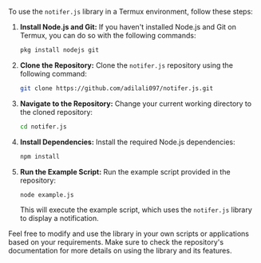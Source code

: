 To use the `notifer.js` library in a Termux environment, follow these steps:

1. **Install Node.js and Git:**
   If you haven't installed Node.js and Git on Termux, you can do so with the following commands:
   ```bash
   pkg install nodejs git
   ```

2. **Clone the Repository:**
   Clone the `notifer.js` repository using the following command:
   ```bash
   git clone https://github.com/adilali097/notifer.js.git
   ```

3. **Navigate to the Repository:**
   Change your current working directory to the cloned repository:
   ```bash
   cd notifer.js
   ```

4. **Install Dependencies:**
   Install the required Node.js dependencies:
   ```bash
   npm install
   ```

5. **Run the Example Script:**
   Run the example script provided in the repository:
   ```bash
   node example.js
   ```
   This will execute the example script, which uses the `notifer.js` library to display a notification.

Feel free to modify and use the library in your own scripts or applications based on your requirements. Make sure to check the repository's documentation for more details on using the library and its features.
